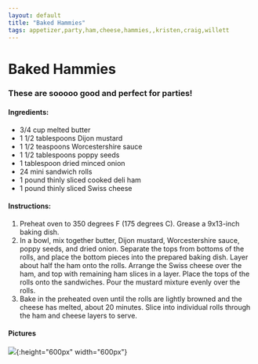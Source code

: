 ```yaml
---
layout: default
title: "Baked Hammies"
tags: appetizer,party,ham,cheese,hammies,,kristen,craig,willett
---
```

# Baked Hammies

### These are sooooo good and perfect for parties!

#### Ingredients:
- 3/4 cup melted butter
- 1 1/2 tablespoons Dijon mustard
- 1 1/2 teaspoons Worcestershire sauce
- 1 1/2 tablespoons poppy seeds
- 1 tablespoon dried minced onion
- 24 mini sandwich rolls
- 1 pound thinly sliced cooked deli ham
- 1 pound thinly sliced Swiss cheese

#### Instructions:
1. Preheat oven to 350 degrees F (175 degrees C). Grease a 9x13-inch baking dish.
2. In a bowl, mix together butter, Dijon mustard, Worcestershire sauce, poppy seeds, and dried onion. Separate the tops from bottoms of the rolls, and place the bottom pieces into the prepared baking dish. Layer about half the ham onto the rolls. Arrange the Swiss cheese over the ham, and top with remaining ham slices in a layer. Place the tops of the rolls onto the sandwiches. Pour the mustard mixture evenly over the rolls.
3. Bake in the preheated oven until the rolls are lightly browned and the cheese has melted, about 20 minutes. Slice into individual rolls through the ham and cheese layers to serve.

#### Pictures
![]({{site.github.url}}/AppetizerDips/Images/BakedHammies.jpg){:height="600px" width="600px"}
